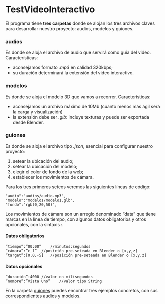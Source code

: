 # TestVideoInteractivo
El programa tiene **tres carpetas** donde se alojan los tres archivos claves para desarrollar nuestro proyecto: audios, modelos y guiones.

### audios
Es donde se aloja el archivo de audio que servirá como guía del video. Características:

- aconsejamos formato *.mp3* en calidad 320kbps;
- su duración determinará la extensión del video interactivo.

### modelos
Es donde se aloja el modelo 3D que vamos a recorrer. Características:

- aconsejamos un archivo máximo de 10Mb (cuanto menos más ágil será la carga y visualización)
- la extensión debe ser *.glb*: incluye texturas y puede ser exportada desde Blender. 

### guiones
Es donde se aloja el archivo tipo *.json*, esencial para configurar nuestro proyecto:

1. setear la ubicación del audio;
2. setear la ubicación del modelo;
3. elegir el color de fondo de la web;
4. establecer los movimientos de cámara.

Para los tres primeros seteos veremos las siguientes líneas de código:

~~~
"audio":"audios/audio.mp3",
"modelo":"modelos/modelo1.glb",
"fondo":"rgb(0,20,50)",
~~~

Los movimientos de cámara son un arreglo denominado “data” que tiene marcas en la línea de tiempo, con algunos datos obligatorios y otros opcionales, con la sintaxis <nombre>:<valor>.

#### Datos obligatorios


~~~
“tiempo”:”00:00”	//minutos:segundos
“cámara”:”c_1”	//posición pre-seteada en Blender o [x,y,z]
“target”:[0,0,-5]	//posición pre-seteada en Blender o [x,y,z]
~~~

#### Datos opcionales
~~~
“duración”:4000	//valor en milisegundos
“nombre”:”Vista Uno”	//valor tipo String
~~~

En la carpeta [guiones](https://github.com/d7aniel/TestVideoInteractivo/tree/main/guiones) puedes encontrar tres ejemplos concretos, con sus correspondientes audios y modelos.
